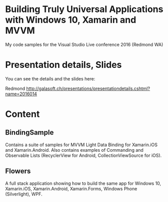 # Building Truly Universal Applications with Windows 10, Xamarin and MVVM

My code samples for the Visual Studio Live conference 2016 (Redmond WA)

# Presentation details, Slides

You can see the details and the slides here:

Redmond
http://galasoft.ch/presentations/presentationdetails.cshtml?name=2016014

# Content

## BindingSample

Contains a suite of samples for MVVM Light Data Binding for Xamarin.iOS and Xamarin.Android.
Also contains examples of Commanding and Observable Lists (RecyclerView for Android, CollectionViewSource for iOS).

## Flowers

A full stack application showing how to build the same app for Windows 10, Xamarin.iOS, Xamarin.Android, Xamarin.Forms, Windows Phone (Silverlight), WPF.
